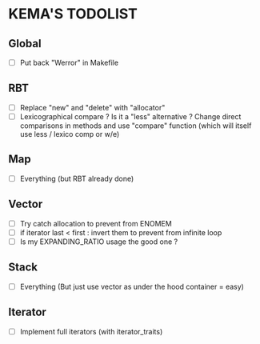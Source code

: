 # KEMA'S TODOLIST

## Global

- [ ] Put back "Werror" in Makefile

## RBT

- [ ] Replace "new" and "delete" with "allocator"
- [ ] Lexicographical compare ? Is it a "less" alternative ? Change direct comparisons in methods and use "compare" function (which will itself use less / lexico comp or w/e)

## Map

- [ ] Everything (but RBT already done)

## Vector

- [ ] Try catch allocation to prevent from ENOMEM
- [ ] if iterator last < first : invert them to prevent from infinite loop
- [ ] Is my EXPANDING_RATIO usage the good one ?

## Stack

- [ ] Everything (But just use vector as under the hood container = easy)

## Iterator

- [ ] Implement full iterators (with iterator_traits)
